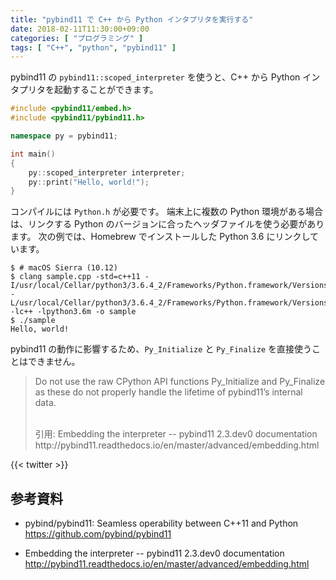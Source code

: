 ```yaml
---
title: "pybind11 で C++ から Python インタプリタを実行する"
date: 2018-02-11T11:30:00+09:00
categories: [ "プログラミング" ]
tags: [ "C++", "python", "pybind11" ]
---
```


pybind11 の ```pybind11::scoped_interpreter``` を使うと、C++ から Python インタプリタを起動することができます。

```cpp
#include <pybind11/embed.h>
#include <pybind11/pybind11.h>

namespace py = pybind11;

int main()
{
    py::scoped_interpreter interpreter;
    py::print("Hello, world!");
}
```

コンパイルには ```Python.h``` が必要です。
端末上に複数の Python 環境がある場合は、リンクする Python のバージョンに合ったヘッダファイルを使う必要があります。
次の例では、Homebrew でインストールした Python 3.6 にリンクしています。

```shell
$ # macOS Sierra (10.12)
$ clang sample.cpp -std=c++11 -I/usr/local/Cellar/python3/3.6.4_2/Frameworks/Python.framework/Versions/3.6/include/python3.6m -L/usr/local/Cellar/python3/3.6.4_2/Frameworks/Python.framework/Versions/3.6/lib -lc++ -lpython3.6m -o sample
$ ./sample
Hello, world!
```

pybind11 の動作に影響するため、```Py_Initialize``` と ```Py_Finalize``` を直接使うことはできません。

> Do not use the raw CPython API functions Py_Initialize and Py_Finalize as these do not properly handle the lifetime of pybind11’s internal data.
>
> <br />
> 引用: Embedding the interpreter -- pybind11 2.3.dev0 documentation<br />
> <span style="word-break: break-all;">
> http://pybind11.readthedocs.io/en/master/advanced/embedding.html
> </span>

{{< twitter >}}

## 参考資料
- pybind/pybind11: Seamless operability between C++11 and Python<br />
  <span style="word-break: break-all;">
  https://github.com/pybind/pybind11
  </span>

- Embedding the interpreter -- pybind11 2.3.dev0 documentation<br />
  <span style="word-break: break-all;">
  http://pybind11.readthedocs.io/en/master/advanced/embedding.html
  </span>
